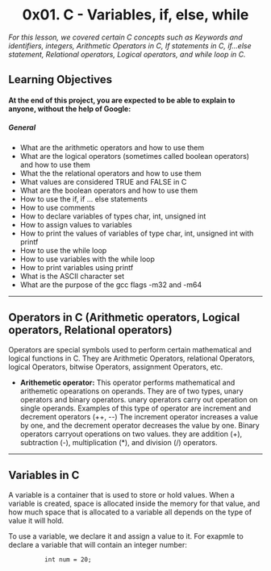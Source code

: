 <h1 align = "center">0x01. C - Variables, if, else, while</h1>

*For this lesson, we covered certain C concepts such as Keywords and identifiers, integers, Arithmetic Operators in C, If statements in C, if…else statement, Relational operators, Logical operators, and while loop in C.*

## Learning Objectives

#### At the end of this project, you are expected to be able to explain to anyone, without the help of Google:

##### General

- What are the arithmetic operators and how to use them
- What are the logical operators (sometimes called boolean operators) and how to use them
- What the the relational operators and how to use them
- What values are considered TRUE and FALSE in C
- What are the boolean operators and how to use them
- How to use the if, if ... else statements
- How to use comments
- How to declare variables of types char, int, unsigned int
- How to assign values to variables
- How to print the values of variables of type char, int, unsigned int with printf
- How to use the while loop
- How to use variables with the while loop
- How to print variables using printf
- What is the ASCII character set
- What are the purpose of the gcc flags -m32 and -m64
---



## Operators in C (Arithmetic operators, Logical operators, Relational operators)

Operators are special symbols used to perform certain mathematical and logical functions in C. They are Arithmetic Operators, relational Operators, logical Operators, bitwise Operators, assignment Operators, etc.

- **Arithemetic operator:** This operator performs mathematical and arithemetic opearations on operands. They are of two types, unary operators and binary operators. unary operators carry out operation on single operands. Examples of this type of operator are increment and decrement operators (++, --) The increment operator increases a value by one, and the decrement operator decreases the value by one. Binary operators carryout operations on two values. they are addition (+), subtraction (-), multiplication (*), and division (/) operators.


---

## Variables in C
A variable is a container that is used to store or hold values. When a variable is created, space is allocated inside the memory for that value, and how much space that is allocated to a variable all depends on the type of value it will hold.

To use a variable, we declare it and assign a value to it. For exapmle to declare a variable that will contain an integer number:

`			int num = 20;					`
